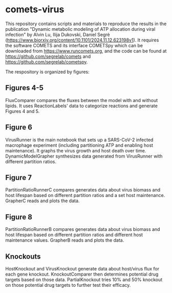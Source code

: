 # comets-virus

This repository contains scripts and materials to reproduce the results in the publication "Dynamic metabolic modeling of ATP allocation during viral infection" by Alvin Lu, Ilija Dukovski, Daniel Segrè (https://www.biorxiv.org/content/10.1101/2024.11.12.623198v1). It requires the software COMETS and its interface COMETSpy which can be downloaded from https://www.runcomets.org, and the code can be found at https://github.com/segrelab/comets and https://github.com/segrelab/cometspy.

The respository is organized by figures:

## Figures 4-5
FluxComparer compares the fluxes between the model with and without lipids. It uses ReactionLabels' data to categorize reactions and generate Figures 4 and 5.

## Figure 6
VirusRunner is the main notebook that sets up a SARS-CoV-2 infected macrophage experiment (including partitioning ATP and enabling host maintenance). It graphs the virus growth and host death over time. DynamicModelGrapher synthesizes data generated from VirusRunner with different partition ratios.

## Figure 7
PartitionRatioRunnerC compares generates data about virus biomass and host lifespan based on different partition ratios and a set host maintenance. GrapherC reads and plots the data.

## Figure 8
PartitionRatioRunnerB compares generates data about virus biomass and host lifespan based on different partition ratios and different host maintenance values. GrapherB reads and plots the data.

## Knockouts
HostKnockout and VirusKnockout generate data about host/virus flux for each gene knockout. KnockoutComparer then determines potential drug targets based on those data. PartialKnockout tries 10% and 50% knockout on those potential drug targets to further test their efficacy.
